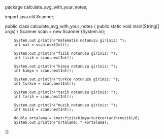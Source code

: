 package calculate_avg_with_your_notes;

import java.util.Scanner;

public class calculate_avg_with_your_notes {
	public static void main(String[] args) {
		Scanner scan = new Scanner (System.in);
		
		System.out.println("matematik notunuzu giriniz: ");
		int mat = scan.nextInt();
		
		System.out.println("fizik notunuzu giriniz: ");
		int fizik = scan.nextInt();
		
		System.out.println("kimya notunuzu giriniz: ");
		int kimya = scan.nextInt();
		
		System.out.println("turkce notunuzu giriniz: ");
		int turkce = scan.nextInt();
		
		System.out.println("tarih notunuzu giriniz: ");
		int tarih = scan.nextInt();
		
		System.out.println("muzik notunuzu giriniz: ");
		int muzik = scan.nextInt();
		
		double ortalama = (mat+fizik+kimya+turkce+tarih+muzik)/6;
		System.out.println("ortalama: " +ortalama);
}}
